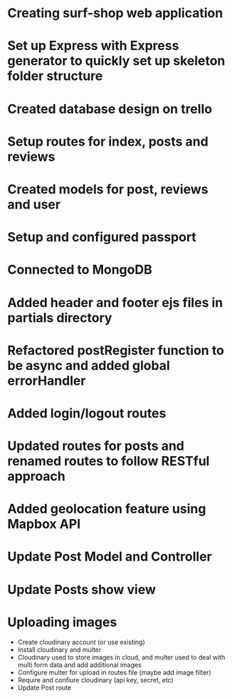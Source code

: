 # Creating surf-shop web application

# Set up Express with Express generator to quickly set up skeleton folder structure

# Created database design on trello

# Setup routes for index, posts and reviews

# Created models for post, reviews and user

# Setup and configured passport

# Connected to MongoDB

# Added header and footer ejs files in partials directory

# Refactored postRegister function to be async and added global errorHandler

# Added login/logout routes

# Updated routes for posts and renamed routes to follow RESTful approach

# Added geolocation feature using Mapbox API

# Update Post Model and Controller

# Update Posts show view

# Uploading images 
* Create cloudinary account (or use existing)
* Install cloudinary and multer
* Cloudinary used to store images in cloud, and multer used to deal with multi form data and add additional images
* Configure multer for upload in routes file (maybe add image filter)
* Require and confiure cloudinary (api key, secret, etc)
* Update Post route
